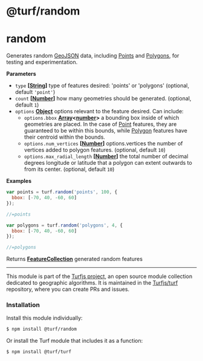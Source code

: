 # @turf/random

# random

Generates random [GeoJSON](GeoJSON) data, including [Points](http://geojson.org/geojson-spec.html#point) and [Polygons](http://geojson.org/geojson-spec.html#polygon), for testing
and experimentation.

**Parameters**

-   `type` **\[[String](https://developer.mozilla.org/en-US/docs/Web/JavaScript/Reference/Global_Objects/String)]** type of features desired: 'points' or 'polygons' (optional, default `'point'`)
-   `count` **\[[Number](https://developer.mozilla.org/en-US/docs/Web/JavaScript/Reference/Global_Objects/Number)]** how many geometries should be generated. (optional, default `1`)
-   `options` **[Object](https://developer.mozilla.org/en-US/docs/Web/JavaScript/Reference/Global_Objects/Object)** options relevant to the feature desired. Can include:
    -   `options.bbox` **[Array](https://developer.mozilla.org/en-US/docs/Web/JavaScript/Reference/Global_Objects/Array)&lt;[number](https://developer.mozilla.org/en-US/docs/Web/JavaScript/Reference/Global_Objects/Number)>** a bounding box inside of which geometries
        are placed. In the case of [Point](http://geojson.org/geojson-spec.html#point) features, they are guaranteed to be within this bounds,
        while [Polygon](http://geojson.org/geojson-spec.html#polygon) features have their centroid within the bounds.
    -   `options.num_vertices` **\[[Number](https://developer.mozilla.org/en-US/docs/Web/JavaScript/Reference/Global_Objects/Number)]** options.vertices the number of vertices added
        to polygon features. (optional, default `10`)
    -   `options.max_radial_length` **\[[Number](https://developer.mozilla.org/en-US/docs/Web/JavaScript/Reference/Global_Objects/Number)]** the total number of decimal
        degrees longitude or latitude that a polygon can extent outwards to
        from its center. (optional, default `10`)

**Examples**

```javascript
var points = turf.random('points', 100, {
  bbox: [-70, 40, -60, 60]
});

//=points

var polygons = turf.random('polygons', 4, {
  bbox: [-70, 40, -60, 60]
});

//=polygons
```

Returns **[FeatureCollection](http://geojson.org/geojson-spec.html#feature-collection-objects)** generated random features

---

This module is part of the [Turfjs project](http://turfjs.org/), an open source
module collection dedicated to geographic algorithms. It is maintained in the
[Turfjs/turf](https://github.com/Turfjs/turf) repository, where you can create
PRs and issues.

### Installation

Install this module individually:

```sh
$ npm install @turf/random
```

Or install the Turf module that includes it as a function:

```sh
$ npm install @turf/turf
```
